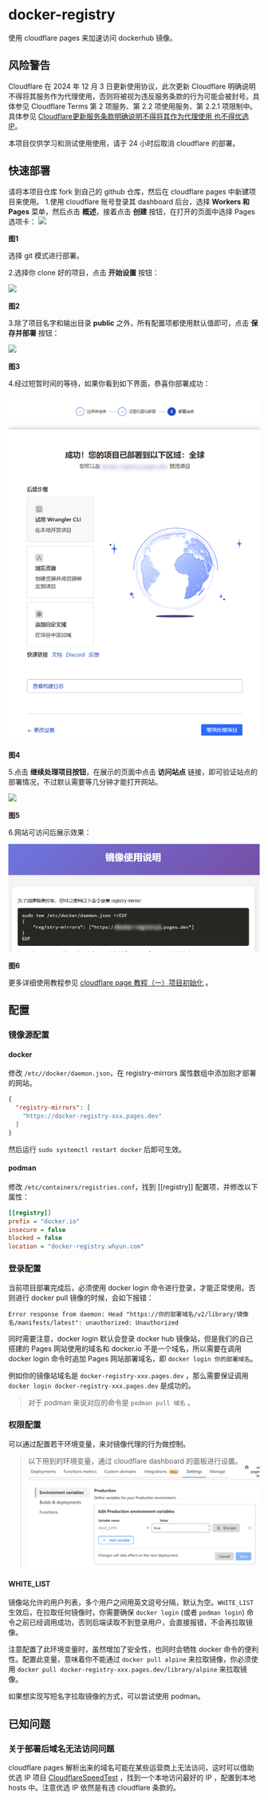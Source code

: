 # docker-registry
使用 cloudflare pages 来加速访问 dockerhub 镜像。

## 风险警告

Cloudflare 在 2024 年 12 月 3 日更新使用协议，此次更新 Cloudflare 明确说明不得将其服务作为代理使用，否则将被视为违反服务条款的行为可能会被封号。具体参见 Cloudflare Terms 第 2 项服务、第 2.2 项使用服务、第 2.2.1 项限制中。具体参见 [Cloudflare更新服务条款明确说明不得将其作为代理使用 也不得优选IP](https://www.landiannews.com/archives/107113.html)。

本项目仅供学习和测试使用使用，请于 24 小时后取消 cloudflare 的部署。


## 快速部署
请将本项目仓库 fork 到自己的 github 仓库，然后在 cloudflare pages 中新建项目来使用。
1.使用 cloudflare 账号登录其 dashboard 后台，选择 **Workers 和 Pages** 菜单，然后点击 **概述**，接着点击 **创建** 按钮，在打开的页面中选择 Pages 选项卡：
![](docs/init_with_git.png)

**图1**

选择 git 模式进行部署。

2.选择你 clone 好的项目，点击 **开始设置** 按钮：

![](docs/select_project.png)

**图2**

3.除了项目名字和输出目录 **public** 之外，所有配置项都使用默认值即可，点击 **保存并部署** 按钮：

![](docs/save_config.png)

**图3**

4.经过短暂时间的等待，如果你看到如下界面，恭喜你部署成功：

![](docs/deploy_finished.png)

**图4**

5.点击 **继续处理项目按钮**，在展示的页面中点击 **访问站点** 链接，即可验证站点的部署情况，不过默认需要等几分钟才能打开网站。

![](docs/show_url.png)

**图5**

6.网站可访问后展示效果：

![](docs/site_content.png)

**图6**

更多详细使用教程参见 [cloudflare page 教程（一）项目初始化](https://blog.whyun.com/posts/project-init-on-cloudflare-pages/) 。

## 配置
### 镜像源配置
#### docker
修改 `/etc//docker/daemon.json`，在 registry-mirrors 属性数组中添加刚才部署的网站。
```json
{
  "registry-mirrors": [
    "https://docker-registry-xxx.pages.dev"
  ]
}
```

然后运行 `sudo systemctl restart docker` 后即可生效。
#### podman
修改 `/etc/containers/registries.conf`，找到 [[registry]] 配置项，并修改以下属性：

```ini
[[registry]]
prefix = "docker.io"
insecure = false
blocked = false
location = "docker-registry.whyun.com"
```
### 登录配置

当前项目部署完成后，必须使用 docker login 命令进行登录，才能正常使用。否则进行 docker pull 镜像的时候，会如下报错：
```
Error response from daemon: Head "https://你的部署域名/v2/library/镜像名/manifests/latest": unauthorized: Unauthorized
```

同时需要注意，docker login 默认会登录 docker hub 镜像站，但是我们的自己搭建的 Pages 网站使用的域名和 docker.io 不是一个域名，所以需要在调用 docker login 命令时追加 Pages 网站部署域名，即 `docker login 你的部署域名`。

例如你的镜像站域名是 `docker-registry-xxx.pages.dev` ，那么需要保证调用 `docker login docker-registry-xxx.pages.dev` 是成功的。

> 对于 podman 来说对应的命令是 `podman pull 域名` 。
### 权限配置
可以通过配置若干环境变量，来对镜像代理的行为做控制。

> 以下用到的环境变量，通过 cloudflare dashboard 的面板进行设置。
> ![](docs/set_variable_secret.png)

#### WHITE_LIST
镜像站允许的用户列表，多个用户之间用英文逗号分隔，默认为空。`WHITE_LIST` 生效后，在拉取任何镜像时，你需要确保 `docker login` (或者 `podman login`) 命令之前已经调用成功，否则后端读取不到登录用户，会直接报错，不会再拉取镜像。

注意配置了此环境变量时，虽然增加了安全性，也同时会牺牲 docker 命令的便利性。配置此变量，意味着你不能通过 `docker pull alpine` 来拉取镜像，你必须使用 `docker pull docker-registry-xxx.pages.dev/library/alpine` 来拉取镜像。

如果想实现写短名字拉取镜像的方式，可以尝试使用 podman。

## 已知问题
### 关于部署后域名无法访问问题
cloudflare pages 解析出来的域名可能在某些运营商上无法访问，这时可以借助优选 IP 项目 [CloudflareSpeedTest](https://github.com/XIU2/CloudflareSpeedTest) ，找到一个本地访问最好的 IP ，配置到本地 hosts 中。注意优选 IP 依然是有违 cloudflare 条款的。

